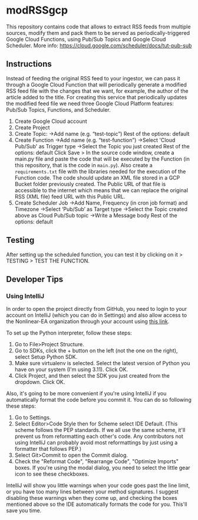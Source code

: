 # modRSSgcp
This repository contains code that allows to extract RSS feeds from multiple sources, modify them and pack them to be served as periodically-triggered Google Cloud Functions, using Pub/Sub Topics and Google Cloud Scheduler. More info: https://cloud.google.com/scheduler/docs/tut-pub-sub

## Instructions
Instead of feeding the original RSS feed to your ingestor, we can pass it through a Google Cloud Function that will periodically generate a modified RSS feed file with the changes that we want, for example, the author of the article added to the title.
For creating this service that periodically updates the modified feed file we need three Google Cloud Platform features: Pub/Sub Topics, Functions, and Scheduler.
1. Create Google Cloud account
2. Create Project
3. Create Topic:
->Add name (e.g. “test-topic”)
Rest of the options: default
4. Create Function
   ->Add name (e.g. “test-function”)
->Select 'Cloud Pub/Sub' as Trigger type
   ->Select the Topic you just created
   Rest of the options: default
   Click Save > In the source code window, create a main.py file and paste the code that will be executed by the Function (in this repository, that is the code in `main.py`). Also create a `requirements.txt` file with the libraries needed for the execution of the Function code.
   The code should update an XML file stored in a GCP Bucket folder previously created. The Public URL of that file is
   accessible to the internet which means that we can replace the original RSS (XML file) feed URL with this Public URL.
5. Create Scheduler Job
   ->Add Name, Frequency (in cron job format) and Timezone
   ->Select ‘Pub/Sub’ as Target type
   ->Select the Topic created above as Cloud Pub/Sub topic
   ->Write a Message body
   Rest of the options: default

## Testing

After setting up the scheduled function, you can test it by clicking on it > TESTING > TEST THE FUNCTION.

## Developer Tips

### Using IntelliJ

In order to open the project directly from GitHub, you need to login
to your account on IntelliJ (which you can do in Settings) and also
allow access to the Nonlinear-EA organization through your account using
[this link](https://github.com/settings/connections/applications/58566862bd2a5ff748fb).

To set up the Python interpreter, follow these steps:

1) Go to File>Project Structure.
2) Go to SDKs, click the + button on the left (not the one on the right), select Setup Python SDK.
3) Make sure virtualenv is selected. Select the latest version of Python you have on your system (I'm using 3.11). Click
   OK.
4) Click Project, and then select the SDK you just created from the dropdown. Click OK.

Also, it's going to be more convenient if you're using IntelliJ if you automatically format the code before you commit
it. You can do so following these steps:

1) Go to Settings.
2) Select Editor>Code Style then for Scheme select IDE Default. (This scheme follows the PEP standards. If we all use
   the same scheme, it'll prevent us from reformatting each other's code. Any contributors not using IntelliJ can
   probably avoid most reformattings by just using a formatter that follows PEP.)
3) Select Git>Commit to open the Commit dialog.
4) Check the "Reformat Code", "Rearrange Code", "Optimize Imports" boxes. If you're using the modal dialog, you need to
   select the little gear icon to see these checkboxes.

IntelliJ will show you little warnings when your code goes past the line limit, or you have too many lines between
your method signatures. I suggest disabling these warnings when they come up, and checking the boxes mentioned above so
the IDE
automatically formats the code for you. This'll save you time.
